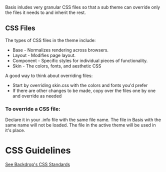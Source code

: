 Basis inludes very granular CSS files so that a sub theme can override
only the files it needs to and inherit the rest.

## CSS Files
The types of CSS files in the theme include:
* Base      - Normalizes rendering across browsers.
* Layout    - Modifies page layout.
* Component - Specific styles for individual pieces of functionality.
* Skin      - The colors, fonts, and aesthetic CSS

A good way to think about overriding files:
 * Start by overriding skin.css with the colors and fonts you'd prefer
 * If there are other changes to be made, copy over the files one by one and
   override as needed

 ### To override a CSS file:
 Declare it in your .info file with the same file name.
 The file in Basis with the same name will not be loaded. The file in the active
 theme will be used in it's place.

 # CSS Guidelines
 [See Backdrop's CSS Standards](https://api.backdropcms.org/css-standards)
